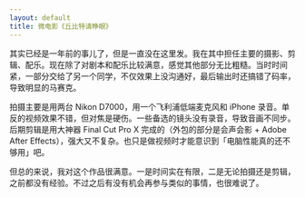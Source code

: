 ```yaml
---
layout: default
title: 微电影《丘比特请睁眼》
---
```


其实已经是一年前的事儿了，但是一直没在这里发。我在其中担任主要的摄影、剪辑、配乐。现在除了对剧本和配乐比较满意，感觉其他部分无比粗糙。当时时间紧，一部分交给了另一个同学，不仅效果上没沟通好，最后输出时还搞错了码率，导致明显的马赛克。

拍摄主要是用两台 Nikon D7000，用一个飞利浦低端麦克风和 iPhone 录音。单反的视频效果不错，但对焦是硬伤。一些备选的镜头没有录音，导致音画不同步。后期剪辑是用大神器 Final Cut Pro X 完成的（外包的部分是会声会影 + Adobe After Effects），强大又不复杂。也只是做视频时才能意识到「电脑性能真的还不够用」吧。

但总的来说，我对这个作品很满意。一是时间实在有限，二是无论拍摄还是剪辑，之前都没有经验。不过之后有没有机会再参与类似的事情，也很难说了。